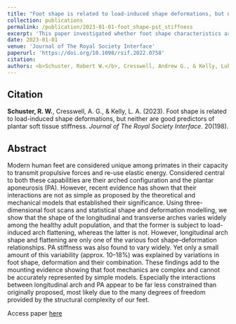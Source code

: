 ```yaml
---
title: "Foot shape is related to load-induced shape deformations, but neither are good predictors of plantar soft tissue stiffness"
collection: publications
permalink: /publication/2023-01-01-foot_shape-pst_stiffness
excerpt: 'This paper investigated whether foot shape characteristics are related to foot deformations and whether either of the two, or their combination, could predict plantar soft tissue stiffness.'
date: 2023-01-01
venue: 'Journal of The Royal Society Interface'
paperurl: 'https://doi.org/10.1098/rsif.2022.0758'
citation: 
authors: <b>Schuster, Robert W.</b>, Cresswell, Andrew G., & Kelly, Luke A.
---
```

## Citation
**Schuster, R. W.**, Cresswell, A. G., & Kelly, L. A. (2023). Foot shape is related to load-induced shape deformations, but neither are good predictors of plantar soft tissue stiffness. *Journal of The Royal Society Interface*. 20(198).

## Abstract  
Modern human feet are considered unique among primates in their capacity to transmit propulsive forces and re-use elastic energy. Considered central to both these capabilities are their arched configuration and the plantar aponeurosis (PA). However, recent evidence has shown that their interactions are not as simple as proposed by the theoretical and mechanical models that established their significance. Using three-dimensional foot scans and statistical shape and deformation modelling, we show that the shape of the longitudinal and transverse arches varies widely among the healthy adult population, and that the former is subject to load-induced arch flattening, whereas the latter is not. However, longitudinal arch shape and flattening are only one of the various foot shape–deformation relationships. PA stiffness was also found to vary widely. Yet only a small amount of this variability (approx. 10–18%) was explained by variations in foot shape, deformation and their combination. These findings add to the mounting evidence showing that foot mechanics are complex and cannot be accurately represented by simple models. Especially the interactions between longitudinal arch and PA appear to be far less constrained than originally proposed, most likely due to the many degrees of freedom provided by the structural complexity of our feet.  
  
  
Access paper [here](https://doi.org/10.1098/rsif.2022.0758)
